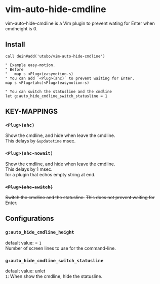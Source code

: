 # vim-auto-hide-cmdline

vim-auto-hide-cmdline is a Vim plugin to prevent wating for Enter when cmdheight is 0.

## Install
```vim
call dein#add('utubo/vim-auto-hide-cmdline')

" Example easy-motion.
" Before
"   map s <Plug>(easymotion-s)
" You can add `<Plug>(ahc)` to prevent waiting for Enter.
map s <Plug>(ahc)<Plug>(easymotion-s)

" You can switch the statusline and the cmdline
let g:auto_hide_cmdline_switch_statusline = 1
```

## KEY-MAPPINGS

### `<Plug>(ahc)`
  Show the cmdline, and hide when leave the cmdline.<br>
  This delays by `&updatetime` msec.


### `<Plug>(ahc-nowait)`
  Show the cmdline, and hide when leave the cmdline.<br>
  This delays by 1 msec.<br>
  for a plugin that echos empty string at end.

### ~~`<Plug>(ahc-switch)`~~
  ~~Switch the cmdline and the statusline.~~
  ~~This does not prevent waiting for Enter.~~

##  Configurations

### `g:auto_hide_cmdline_height`
  default value: = `1`<br>
  Number of screen lines to use for the command-line.

### `g:auto_hide_cmdline_switch_statusline`
  default value: unlet<br>
              `1`: When show the cmdline, hide the statusline.

